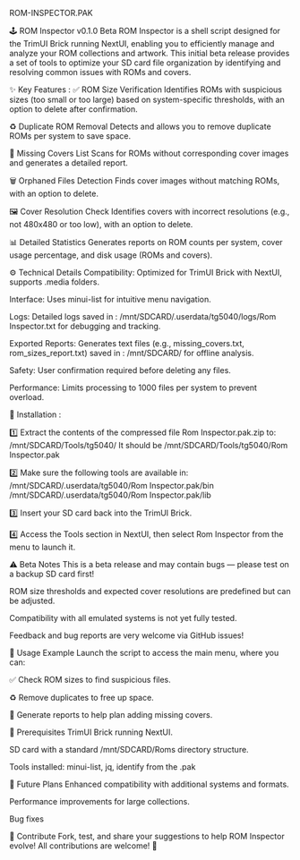 ROM-INSPECTOR.PAK

🕹️ ROM Inspector v0.1.0 Beta
ROM Inspector is a shell script designed for the TrimUI Brick running NextUI, enabling you to efficiently manage and analyze your ROM collections and artwork.
This initial beta release provides a set of tools to optimize your SD card file organization by identifying and resolving common issues with ROMs and covers.

✨ Key Features :
✅ ROM Size Verification
Identifies ROMs with suspicious sizes (too small or too large) based on system-specific thresholds, with an option to delete after confirmation.

♻️ Duplicate ROM Removal
Detects and allows you to remove duplicate ROMs per system to save space.

📄 Missing Covers List
Scans for ROMs without corresponding cover images and generates a detailed report.

🗑️ Orphaned Files Detection
Finds cover images without matching ROMs, with an option to delete.

🖼️ Cover Resolution Check
Identifies covers with incorrect resolutions (e.g., not 480x480 or too low), with an option to delete.

📊 Detailed Statistics
Generates reports on ROM counts per system, cover usage percentage, and disk usage (ROMs and covers).

⚙️ Technical Details
Compatibility: Optimized for TrimUI Brick with NextUI, supports .media folders.

Interface: Uses minui-list for intuitive menu navigation.

Logs: Detailed logs saved in :
/mnt/SDCARD/.userdata/tg5040/logs/Rom Inspector.txt for debugging and tracking.

Exported Reports: Generates text files (e.g., missing_covers.txt, rom_sizes_report.txt) saved in :
/mnt/SDCARD/ for offline analysis.

Safety: User confirmation required before deleting any files.

Performance: Limits processing to 1000 files per system to prevent overload.

💾 Installation :

1️⃣ Extract the contents of the compressed file Rom Inspector.pak.zip to:
/mnt/SDCARD/Tools/tg5040/
It should be /mnt/SDCARD/Tools/tg5040/Rom Inspector.pak

2️⃣ Make sure the following tools are available in:
/mnt/SDCARD/.userdata/tg5040/Rom Inspector.pak/bin
/mnt/SDCARD/.userdata/tg5040/Rom Inspector.pak/lib

3️⃣ Insert your SD card back into the TrimUI Brick.

4️⃣ Access the Tools section in NextUI, then select Rom Inspector from the menu to launch it.

⚠️ Beta Notes
This is a beta release and may contain bugs — please test on a backup SD card first!

ROM size thresholds and expected cover resolutions are predefined but can be adjusted.

Compatibility with all emulated systems is not yet fully tested.

Feedback and bug reports are very welcome via GitHub issues!

🚀 Usage Example
Launch the script to access the main menu, where you can:

✅ Check ROM sizes to find suspicious files.

♻️ Remove duplicates to free up space.

📝 Generate reports to help plan adding missing covers.

📌 Prerequisites
TrimUI Brick running NextUI.

SD card with a standard /mnt/SDCARD/Roms directory structure.

Tools installed: minui-list, jq, identify from the .pak

🔮 Future Plans
Enhanced compatibility with additional systems and formats.

Performance improvements for large collections.

Bug fixes

🤝 Contribute
Fork, test, and share your suggestions to help ROM Inspector evolve!
All contributions are welcome! 💪
